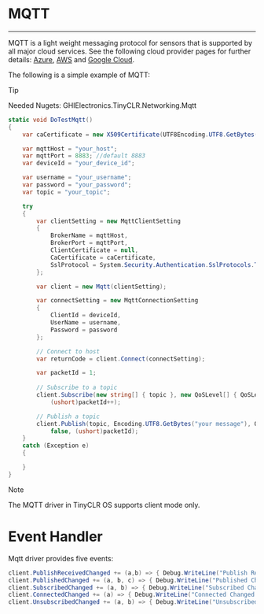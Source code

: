 # MQTT
---

MQTT is a light weight messaging protocol for sensors that is supported by all major cloud services. See the following cloud provider pages for further details: [Azure](azure.md), [AWS](aws.md) and [Google Cloud](google-cloud.md).

The following is a simple example of MQTT:

>[!TIP]
>Needed Nugets: GHIElectronics.TinyCLR.Networking.Mqtt

```cs
static void DoTestMqtt()
{
    var caCertificate = new X509Certificate(UTF8Encoding.UTF8.GetBytes("Your certificate"));

    var mqttHost = "your_host";
    var mqttPort = 8883; //default 8883
    var deviceId = "your_device_id";

    var username = "your_username";
    var password = "your_password";
    var topic = "your_topic";

    try
    {
        var clientSetting = new MqttClientSetting
        {
            BrokerName = mqttHost,
            BrokerPort = mqttPort,
            ClientCertificate = null,
            CaCertificate = caCertificate,
            SslProtocol = System.Security.Authentication.SslProtocols.Tls12
        };

        var client = new Mqtt(clientSetting);

        var connectSetting = new MqttConnectionSetting
        {
            ClientId = deviceId,
            UserName = username,
            Password = password
        };

        // Connect to host
        var returnCode = client.Connect(connectSetting);

        var packetId = 1;
                
        // Subscribe to a topic
        client.Subscribe(new string[] { topic }, new QoSLevel[] { QoSLevel.ExactlyOnce },
            (ushort)packetId++);

        // Publish a topic
        client.Publish(topic, Encoding.UTF8.GetBytes("your message"), QoSLevel.MostOnce,
            false, (ushort)packetId);
    }
    catch (Exception e) 
    { 

    }
}
```

>[!NOTE]
> The MQTT driver in TinyCLR OS supports client mode only.

# Event Handler

Mqtt driver provides five events:

```cs
client.PublishReceivedChanged += (a,b) => { Debug.WriteLine("Publish Received Changed.");  };
client.PublishedChanged += (a, b, c) => { Debug.WriteLine("Published Changed."); }; ;
client.SubscribedChanged += (a, b) => { Debug.WriteLine("Subscribed Changed."); };
client.ConnectedChanged += (a) => { Debug.WriteLine("Connected Changed."); };
client.UnsubscribedChanged += (a, b) => { Debug.WriteLine("Unsubscribed Changed."); };
```


